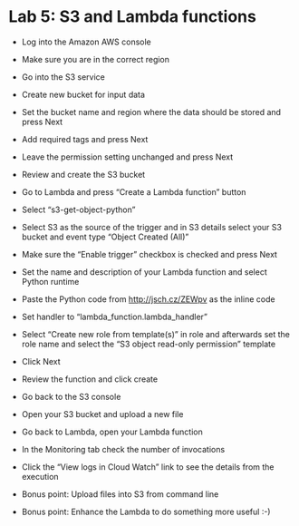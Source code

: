 # Lab 5: S3 and Lambda functions

* Log into the Amazon AWS console
* Make sure you are in the correct region
* Go into the S3 service

* Create new bucket for input data
* Set the bucket name and region where the data should be stored and press Next
* Add required tags and press Next
* Leave the permission setting unchanged and press Next
* Review and create the S3 bucket

* Go to Lambda and press “Create a Lambda function” button
* Select “s3-get-object-python”
* Select S3 as the source of the trigger and in S3 details select your S3 bucket and event type “Object Created (All)”
* Make sure the “Enable trigger” checkbox is checked and press Next
* Set the name and description of your Lambda function and select Python runtime
* Paste the Python code from http://jsch.cz/ZEWpv as the inline code
* Set handler to “lambda_function.lambda_handler”
* Select “Create new role from template(s)” in role and afterwards set the role name and select the “S3 object read-only permission” template
* Click Next
* Review the function and click create

* Go back to the S3 console
* Open your S3 bucket and upload a new file
* Go back to Lambda, open your Lambda function
* In the Monitoring tab check the number of invocations
* Click the “View logs in Cloud Watch” link to see the details from the execution

* Bonus point: Upload files into S3 from command line
* Bonus point: Enhance the Lambda to do something more useful :-)
